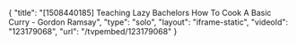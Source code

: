 {
    "title": "[1508440185] Teaching Lazy Bachelors How To Cook A Basic Curry - Gordon Ramsay",
    "type": "solo",
    "layout": "iframe-static",
    "videoId": "123179068",
    "url": "\/tvpembed\/123179068"
}
